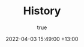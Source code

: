 ---
layout: default
title: History
date: 2022-04-03 15:49:00 +13:00
author:
  display_name: Seong-Young Her
  first_name: Seong
  last_name: Her
layout: default
nav_order: 4.1
has_children: true
permalink: /history
---